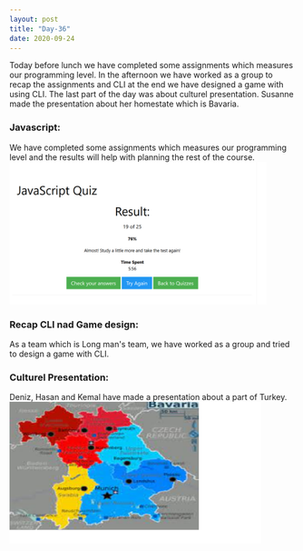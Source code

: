 ```yaml
---
layout: post
title: "Day-36"
date: 2020-09-24
---
```

Today before lunch we have completed some assignments which measures our programming level.  In the afternoon we have worked as a group to recap the assignments and CLI at the end we have designed a game with using CLI. The last part of the day was about culturel presentation. Susanne made the presentation about her homestate which is Bavaria.



<h3>Javascript: </h3>
We have completed some assignments which measures our programming level and the results will help with planning the rest of the course.

<img src="/Images/Assignment.png" alt="day26Assignment" height="250">

<h3> Recap CLI nad Game design: </h3>
As a team which is Long man's team, we have worked as a group and  tried to design a game with CLI.


<h3> Culturel Presentation: </h3>
Deniz, Hasan and Kemal have made a presentation about a part of Turkey.

<img src="/Images/Bavaria.png" alt="day26Bavaria" height="250">

